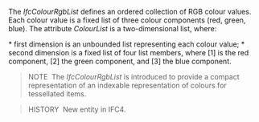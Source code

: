 The _IfcColourRgbList_ defines an ordered collection of RGB colour values. Each colour value is a fixed list of three colour components (red, green, blue). The attribute _ColourList_ is a two-dimensional list, where:

\* first dimension is an unbounded list representing each colour value;
\* second dimension is a fixed list of four list members, where [1] is the red component, [2] the green component, and [3] the blue component.

> NOTE&nbsp; The _IfcColourRgbList_ is introduced to provide a compact representation of an indexable representation of colours for tessellated items.

> HISTORY&nbsp; New entity in IFC4.
